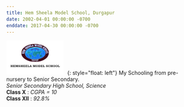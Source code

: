 ```yaml
---
title: Hem Sheela Model School, Durgapur
date: 2002-04-01 00:00:00 -0700
enddate: 2017-04-30 00:00:00 -0700
---
```

<img src="../images/hsms_logo.jpg" width = 150 height=90 style="margin: 1px 10px 1px 1px;">{: style="float: left"}
My Schooling from pre-nursery to Senior Secondary. <br>
*Senior Secondary High School, Science* <br>
__Class X__    : *CGPA = 10* <br>
__Class XII__  : *92.8%*
